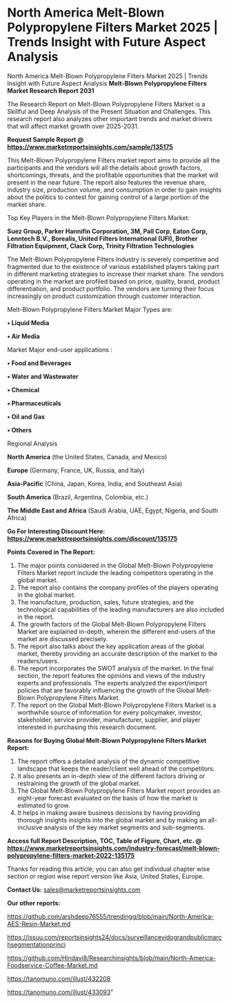 # North America Melt-Blown Polypropylene Filters Market 2025 | Trends Insight with Future Aspect Analysis
North America Melt-Blown Polypropylene Filters Market 2025 | Trends Insight with Future Aspect Analysis
<strong>Melt-Blown Polypropylene Filters Market Research Report 2031</strong>

The Research Report on Melt-Blown Polypropylene Filters Market is a Skillful and Deep Analysis of the Present Situation and Challenges. This research report also analyzes other important trends and market drivers that will affect market growth over 2025-2031.

<strong>Request Sample Report @ <a href=https://www.marketreportsinsights.com/sample/135175>https://www.marketreportsinsights.com/sample/135175</a></strong>

This Melt-Blown Polypropylene Filters market report aims to provide all the participants and the vendors will all the details about growth factors, shortcomings, threats, and the profitable opportunities that the market will present in the near future. The report also features the revenue share, industry size, production volume, and consumption in order to gain insights about the politics to contest for gaining control of a large portion of the market share.

Top Key Players in the Melt-Blown Polypropylene Filters Market:

<strong>Suez Group, Parker Hannifin Corporation, 3M, Pall Corp, Eaton Corp, Lenntech B.V., Borealis, United Filters International (UFI), Brother Filtration Equipment, Clack Corp, Trinity Filtration Technologies</strong>

The Melt-Blown Polypropylene Filters Industry is severely competitive and fragmented due to the existence of various established players taking part in different marketing strategies to increase their market share. The vendors operating in the market are profiled based on price, quality, brand, product differentiation, and product portfolio. The vendors are turning their focus increasingly on product customization through customer interaction.

Melt-Blown Polypropylene Filters Market Major Types are:

<strong>• Liquid Media

• Air Media</strong>

Market Major end-user applications :

<strong>• Food and Beverages

• Water and Wastewater

• Chemical

• Pharmaceuticals

• Oil and Gas

• Others</strong>

Regional Analysis

</u><strong><b>North America</b></strong> (the United States, Canada, and Mexico)

<strong><b>Europe </b></strong>(Germany, France, UK, Russia, and Italy)

<strong><b>Asia-Pacific</b></strong> (China, Japan, Korea, India, and Southeast Asia)

<strong><b>South America</b></strong> (Brazil, Argentina, Colombia, etc.)

<strong><b>The Middle East and Africa</b></strong> (Saudi Arabia, UAE, Egypt, Nigeria, and South Africa)

<strong>Go For Interesting Discount Here: <a href=https://www.marketreportsinsights.com/discount/135175>https://www.marketreportsinsights.com/discount/135175</a></strong>

<strong>Points Covered in The Report:</strong>
<ol>
  <li>The major points considered in the Global Melt-Blown Polypropylene Filters Market report include the leading competitors operating in the global market.</li>
  <li>The report also contains the company profiles of the players operating in the global market.</li>
  <li>The manufacture, production, sales, future strategies, and the technological capabilities of the leading manufacturers are also included in the report.</li>
  <li>The growth factors of the Global Melt-Blown Polypropylene Filters Market are explained in-depth, wherein the different end-users of the market are discussed precisely.</li>
  <li>The report also talks about the key application areas of the global market, thereby providing an accurate description of the market to the readers/users.</li>
  <li>The report incorporates the SWOT analysis of the market. In the final section, the report features the opinions and views of the industry experts and professionals. The experts analyzed the export/import policies that are favorably influencing the growth of the Global Melt-Blown Polypropylene Filters Market.</li>
  <li>The report on the Global Melt-Blown Polypropylene Filters Market is a worthwhile source of information for every policymaker, investor, stakeholder, service provider, manufacturer, supplier, and player interested in purchasing this research document.</li>
</ol>
<strong>Reasons for Buying Global Melt-Blown Polypropylene Filters Market Report:</strong>

<ol>
  <li>The report offers a detailed analysis of the dynamic competitive landscape that keeps the reader/client well ahead of the competitors.</li>
  <li>It also presents an in-depth view of the different factors driving or restraining the growth of the global market.</li>
  <li>The Global Melt-Blown Polypropylene Filters Market report provides an eight-year forecast evaluated on the basis of how the market is estimated to grow.</li>
  <li>It helps in making aware business decisions by having providing thorough insights insights into the global market and by making an all-inclusive analysis of the key market segments and sub-segments.</li>
</ol>
<strong>Access full Report Description, TOC, Table of Figure, Chart, etc. @ <a href=https://www.marketreportsinsights.com/industry-forecast/melt-blown-polypropylene-filters-market-2022-135175>https://www.marketreportsinsights.com/industry-forecast/melt-blown-polypropylene-filters-market-2022-135175</a></strong>


Thanks for reading this article; you can also get individual chapter wise section or region wise report version like Asia, United States, Europe.

<strong>Contact Us:</strong>
sales@marketreportsinsights.com

<strong>Our other reports:</strong>

<a href=https://github.com/arshdeep76555/trendingg/blob/main/North-America-AES-Resin-Market.md>https://github.com/arshdeep76555/trendingg/blob/main/North-America-AES-Resin-Market.md</a>

<a href=https://issuu.com/reportsinsights24/docs/surveillancevidograndpublicmarchsegmentationprinci>https://issuu.com/reportsinsights24/docs/surveillancevidograndpublicmarchsegmentationprinci</a>

<a href=https://github.com/Hindavi8/Researchinsights/blob/main/North-America-Foodservice-Coffee-Market.md>https://github.com/Hindavi8/Researchinsights/blob/main/North-America-Foodservice-Coffee-Market.md</a>

<a href=https://tanomuno.com/illust/432208>https://tanomuno.com/illust/432208</a>

<a href=https://tanomuno.com/illust/433093>https://tanomuno.com/illust/433093</a>"
